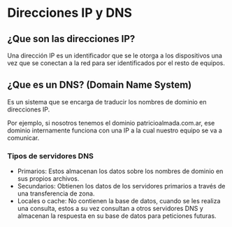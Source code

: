 # Direcciones IP y DNS

## ¿Que son las direcciones IP?

Una dirección IP es un identificador que se le otorga a los dispositivos una vez que se conectan a la red para ser identificados por el resto de equipos.

## ¿Que es un DNS? (Domain Name System)

Es un sistema que se encarga de traducir los nombres de dominio en direcciones IP.

Por ejemplo, si nosotros tenemos el dominio patricioalmada.com.ar, ese dominio internamente funciona con una IP a la cual nuestro equipo se va a comunicar.

### Tipos de servidores DNS

- Primarios: Estos almacenan los datos sobre los nombres de dominio en sus propios archivos.
- Secundarios: Obtienen los datos de los servidores primarios a través de una transferencia de zona.
- Locales o cache: No contienen la base de datos, cuando se les realiza una consulta, estos a su vez consultan a otros servidores DNS y almacenan la respuesta en su base de datos para peticiones futuras.